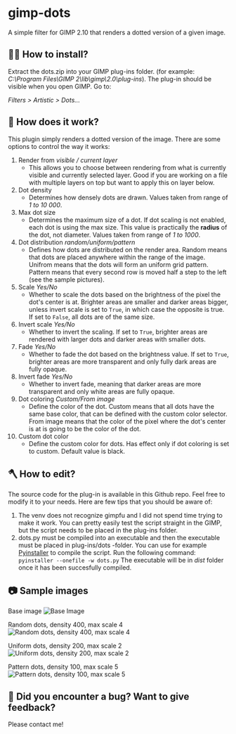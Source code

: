 # gimp-dots
A simple filter for GIMP 2.10 that renders a dotted version of a given image.

## 👨‍🔧 How to install?
Extract the dots.zip into your GIMP plug-ins folder. (for example: *C:\Program Files\GIMP 2\lib\gimp\2.0\plug-ins*). The plug-in should be visible when you open GIMP. Go to:

*Filters > Artistic > Dots...*

## 🔑 How does it work?
This plugin simply renders a dotted version of the image. There are some options to control the way it works:

1. Render from *visible / current layer*
    - This allows you to choose between rendering from what is currently visible and currently selected layer. Good if you are working on a file with multiple layers on top but want to apply this on layer below.
2. Dot density
    - Determines how densely dots are drawn. Values taken from range of *1 to 10 000*.
3. Max dot size
    - Determines the maximum size of a dot. If dot scaling is not enabled, each dot is using the max size. This value is practically the **radius** of the dot, not diameter. Values taken from range of *1 to 1000*.
4. Dot distribution *random/uniform/pattern*
    - Defines how dots are distributed on the render area. Random means that dots are placed anywhere within the range of the image. Unifrom means that the dots will form an uniform grid pattern. Pattern means that every second row is moved half a step to the left (see the sample pictures).
5. Scale *Yes/No*
    - Whether to scale the dots based on the brightness of the pixel the dot's center is at. Brighter areas are smaller and darker areas bigger, unless invert scale is set to ``True``, in which case the opposite is true. If set to ``False``, all dots are of the same size.
6. Invert scale *Yes/No*
    - Whether to invert the scaling. If set to ``True``, brighter areas are rendered with larger dots and darker areas with smaller dots.
7. Fade *Yes/No*
    - Whether to fade the dot based on the brightness value. If set to ``True``, brighter areas are more transparent and only fully dark areas are fully opaque.
8. Invert fade *Yes/No*
    - Whether to invert fade, meaning that darker areas are more transparent and only white areas are fully opaque.
9. Dot coloring *Custom/From image*
    - Define the color of the dot. Custom means that all dots have the same base color, that can be defined with the custom color selector. From image means that the color of the pixel where the dot's center is at is going to be the color of the dot.
10. Custom dot color
    - Define the custom color for dots. Has effect only if dot coloring is set to custom. Default value is black.

## 🪓 How to edit?
The source code for the plug-in is available in this Github repo. Feel free to modify it to your needs. Here are few tips that you should be aware of:

1. The venv does not recognize gimpfu and I did not spend time trying to make it work. You can pretty easily test the script straight in the GIMP, but the script needs to be placed in the plug-ins folder.
2. dots.py must be compiled into an executable and then the executable must be placed in plug-ins/dots -folder. You can use for example [Pyinstaller](https://pyinstaller.org/en/stable/) to compile the script. Run the following command:
``pyinstaller --onefile -w dots.py`` The executable will be in *dist* folder once it has been succesfully compiled.

## 📷 Sample images
Base image
![Base Image](img/base-img.jpg)

Random dots, density 400, max scale 4
![Random dots, density 400, max scale 4](img/random-400-4-scale-fade.jpg)

Uniform dots, density 200, max scale 2
![Uniform dots, density 200, max scale 2](img/uniform-200-2-noscale-nofade.jpg)

Pattern dots, density 100, max scale 5
![Pattern dots, density 100, max scale 5](img/pattern-100-5-scale-nofade.jpg)

## 🧱 Did you encounter a bug? Want to give feedback?
Please contact me!